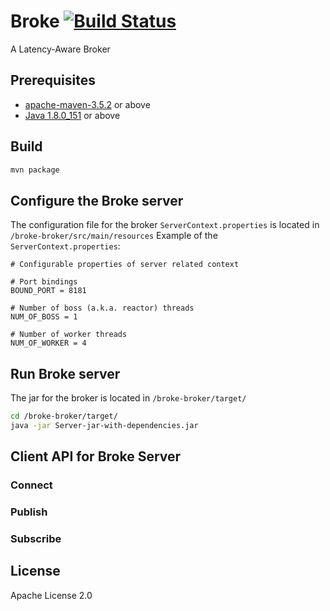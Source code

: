 # Broke [![Build Status](https://travis-ci.org/dsngroup/broke.svg?branch=master)](https://travis-ci.org/dsngroup/broke)
A Latency-Aware Broker

## Prerequisites
* [apache-maven-3.5.2](https://maven.apache.org/) or above
* [Java 1.8.0_151](https://www.java.com) or above

## Build
```bash
mvn package
```
## Configure the Broke server
The configuration file for the broker ```ServerContext.properties``` is located in ```/broke-broker/src/main/resources```
Example of the ```ServerContext.properties```:
```properties
# Configurable properties of server related context

# Port bindings
BOUND_PORT = 8181

# Number of boss (a.k.a. reactor) threads
NUM_OF_BOSS = 1

# Number of worker threads
NUM_OF_WORKER = 4
```

## Run Broke server
The jar for the broker is located in ```/broke-broker/target/```

```bash
cd /broke-broker/target/
java -jar Server-jar-with-dependencies.jar
```

## Client API for Broke Server
### Connect
### Publish
### Subscribe

## License
Apache License 2.0
